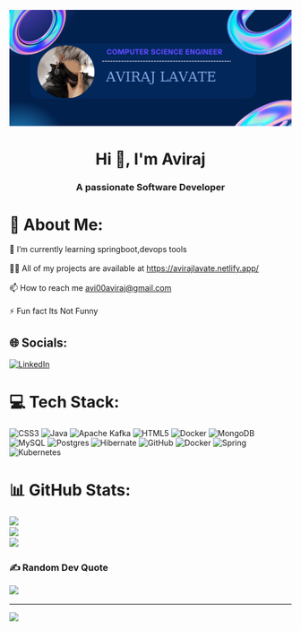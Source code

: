 ![logo](https://github.com/aviraj00/aviraj00/blob/main/GITHUB%20BANNER%20.png)
<h1 align="center">Hi 👋, I'm Aviraj</h1>
<h3 align="center">A passionate Software Developer</h3>


 # 💫 About Me:
🌱 I’m currently learning springboot,devops tools<br><br>👨‍💻 All of my projects are available at https://avirajlavate.netlify.app/<br><br>📫 How to reach me avi00aviraj@gmail.com<br><br>⚡ Fun fact Its Not Funny


## 🌐 Socials:
[![LinkedIn](https://img.shields.io/badge/LinkedIn-%230077B5.svg?logo=linkedin&logoColor=white)](https://linkedin.com/in/www.linkedin.com/in/aviraj-lavate-69b97624b/) 

# 💻 Tech Stack:
![CSS3](https://img.shields.io/badge/css3-%231572B6.svg?style=for-the-badge&logo=css3&logoColor=white) ![Java](https://img.shields.io/badge/java-%23ED8B00.svg?style=for-the-badge&logo=openjdk&logoColor=white) ![Apache Kafka](https://img.shields.io/badge/Apache%20Kafka-000?style=for-the-badge&logo=apachekafka) ![HTML5](https://img.shields.io/badge/html5-%23E34F26.svg?style=for-the-badge&logo=html5&logoColor=white) ![Docker](https://img.shields.io/badge/docker-%230db7ed.svg?style=for-the-badge&logo=docker&logoColor=white) ![MongoDB](https://img.shields.io/badge/MongoDB-%234ea94b.svg?style=for-the-badge&logo=mongodb&logoColor=white) ![MySQL](https://img.shields.io/badge/mysql-4479A1.svg?style=for-the-badge&logo=mysql&logoColor=white) ![Postgres](https://img.shields.io/badge/postgres-%23316192.svg?style=for-the-badge&logo=postgresql&logoColor=white) ![Hibernate](https://img.shields.io/badge/Hibernate-59666C?style=for-the-badge&logo=Hibernate&logoColor=white) ![GitHub](https://img.shields.io/badge/github-%23121011.svg?style=for-the-badge&logo=github&logoColor=white) ![Docker](https://img.shields.io/badge/docker-%230db7ed.svg?style=for-the-badge&logo=docker&logoColor=white) ![Spring](https://img.shields.io/badge/spring-%236DB33F.svg?style=for-the-badge&logo=spring&logoColor=white) ![Kubernetes](https://img.shields.io/badge/kubernetes-%23326ce5.svg?style=for-the-badge&logo=kubernetes&logoColor=white)
# 📊 GitHub Stats:
![](https://github-readme-stats.vercel.app/api?username=aviraj00&theme=dark&hide_border=false&include_all_commits=true&count_private=true)<br/>
![](https://github-readme-streak-stats.herokuapp.com/?user=aviraj00&theme=dark&hide_border=false)<br/>
![](https://github-readme-stats.vercel.app/api/top-langs/?username=aviraj00&theme=dark&hide_border=false&include_all_commits=true&count_private=true&layout=compact)

### ✍️ Random Dev Quote
![](https://quotes-github-readme.vercel.app/api?type=horizontal&theme=radical)

---
[![](https://visitcount.itsvg.in/api?id=aviraj00&icon=2&color=0)](https://visitcount.itsvg.in)

<!-- Proudly created with GPRM ( https://gprm.itsvg.in ) -->
